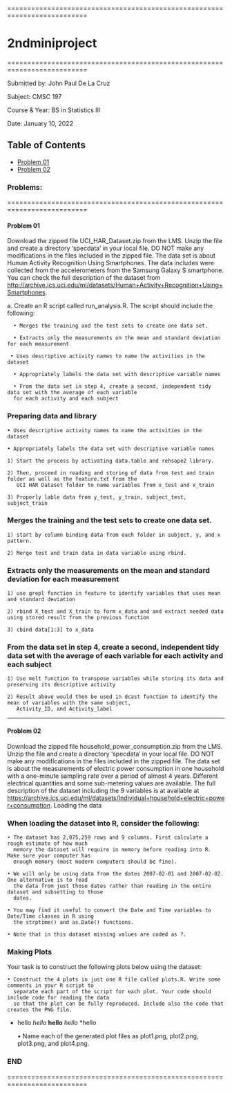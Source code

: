 ==========================================================================
# 2ndminiproject
==========================================================================

Submitted by: John Paul De La Cruz

Subject: CMSC 197

Course & Year: BS in Statistics III

Date: January 10, 2022 

Table of Contents
-------------------------------------------------------------------------
- [Problem 01](#problem-01)
- [Problem 02](#problem-02)

### Problems:
==========================================================================
#### Problem 01
Download the zipped file UCI_HAR_Dataset.zip from the LMS. Unzip the file and create a directory ‘specdata’
in your local file. DO NOT make any modifications in the files included in the zipped file. The data set is about
Human Activity Recognition Using Smartphones. The data includes were collected from the accelerometers from the
Samsung Galaxy S smartphone. You can check the full description of the dataset from 
http://archive.ics.uci.edu/ml/datasets/Human+Activity+Recognition+Using+Smartphones. 

   a. Create an R script called run_analysis.R. The script should include the following:
  
      • Merges the training and the test sets to create one data set.
    
      • Extracts only the measurements on the mean and standard deviation for each measurement
    
     • Uses descriptive activity names to name the activities in the dataset
      
      • Appropriately labels the data set with descriptive variable names
    
      • From the data set in step 4, create a second, independent tidy data set with the average of each variable
      for each activity and each subject

  ### Preparing data and library

    • Uses descriptive activity names to name the activities in the dataset
    
    • Appropriately labels the data set with descriptive variable names
    
    1) Start the process by activating data.table and rehsape2 library.
    
    2) Then, proceed in reading and storing of data from test and train folder as well as the feature.txt from the 
       UCI HAR Dataset folder to name variables from x_test and x_train
       
    3) Properly lable data from y_test, y_train, subject_test, subject_train

### Merges the training and the test sets to create one data set.

    1) start by column binding data from each folder in subject, y, and x pattern. 
    
    2) Merge test and train data in data variable using rbind.
  
### Extracts only the measurements on the mean and standard deviation for each measurement

    1) use grepl function in feature to identify variables that uses mean and standard deviation
    
    2) rbind X_test and X_train to form x_data and and extract needed data using stored result from the previous function
    
    3) cbind data[1:3] to x_data

### From the data set in step 4, create a second, independent tidy data set with the average of each variable for each activity and each subject

    1) Use melt function to transpose variables while storing its data and preserving its descriptive activity
    
    2) Result above would then be used in dcast function to identify the mean of variables with the same subject, 
       Activity_ID, and Activity_label 
--------------------------------------------------------------------------------------
#### Problem 02
Download the zipped file household_power_consumption.zip from the LMS. Unzip the file and create a directory
‘specdata’ in your local file. DO NOT make any modifications in the files included in the zipped file. The data set is
about the measurements of electric power consumption in one household with a one-minute sampling rate over a
period of almost 4 years. Different electrical quantities and some sub-metering values are available. The full
description of the dataset including the 9 variables is at available at
https://archive.ics.uci.edu/ml/datasets/Individual+household+electric+power+consumption.
Loading the data

### When loading the dataset into R, consider the following:

    • The dataset has 2,075,259 rows and 9 columns. First calculate a rough estimate of how much
      memory the dataset will require in memory before reading into R. Make sure your computer has
      enough memory (most modern computers should be fine).
      
    • We will only be using data from the dates 2007-02-01 and 2007-02-02. One alternative is to read
      the data from just those dates rather than reading in the entire dataset and subsetting to those
      dates.
      
    • You may find it useful to convert the Date and Time variables to Date/Time classes in R using
      the strptime() and as.Date() functions.
      
    • Note that in this dataset missing values are coded as ?.
    
### Making Plots
  Your task is to construct the following plots below using the dataset:
  
    • Construct the 4 plots in just one R file called plots.R. Write some comments in your R script to
      separate each part of the script for each plot. Your code should include code for reading the data
      so that the plot can be fully reproduced. Include also the code that creates the PNG file. 

* hello
*hello*
**hello**
_hello_
*hello 
      
    • Name each of the generated plot files as plot1.png, plot2.png, plot3.png, and plot4.png.
 
### END
==========================================================================
  
   
